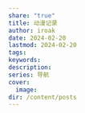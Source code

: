 ```yaml
---
share: "true"
title: 动漫记录
author: iroak
date: 2024-02-20
lastmod: 2024-02-20
tags: 
keywords: 
description: 
series: 导航
cover:
  image: 
dir: /content/posts
---
```


